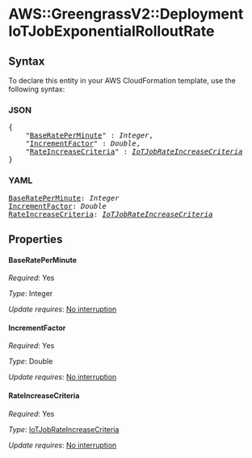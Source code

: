 # AWS::GreengrassV2::Deployment IoTJobExponentialRolloutRate

## Syntax

To declare this entity in your AWS CloudFormation template, use the following syntax:

### JSON

<pre>
{
    "<a href="#baserateperminute" title="BaseRatePerMinute">BaseRatePerMinute</a>" : <i>Integer</i>,
    "<a href="#incrementfactor" title="IncrementFactor">IncrementFactor</a>" : <i>Double</i>,
    "<a href="#rateincreasecriteria" title="RateIncreaseCriteria">RateIncreaseCriteria</a>" : <i><a href="iotjobrateincreasecriteria.md">IoTJobRateIncreaseCriteria</a></i>
}
</pre>

### YAML

<pre>
<a href="#baserateperminute" title="BaseRatePerMinute">BaseRatePerMinute</a>: <i>Integer</i>
<a href="#incrementfactor" title="IncrementFactor">IncrementFactor</a>: <i>Double</i>
<a href="#rateincreasecriteria" title="RateIncreaseCriteria">RateIncreaseCriteria</a>: <i><a href="iotjobrateincreasecriteria.md">IoTJobRateIncreaseCriteria</a></i>
</pre>

## Properties

#### BaseRatePerMinute

_Required_: Yes

_Type_: Integer

_Update requires_: [No interruption](https://docs.aws.amazon.com/AWSCloudFormation/latest/UserGuide/using-cfn-updating-stacks-update-behaviors.html#update-no-interrupt)

#### IncrementFactor

_Required_: Yes

_Type_: Double

_Update requires_: [No interruption](https://docs.aws.amazon.com/AWSCloudFormation/latest/UserGuide/using-cfn-updating-stacks-update-behaviors.html#update-no-interrupt)

#### RateIncreaseCriteria

_Required_: Yes

_Type_: <a href="iotjobrateincreasecriteria.md">IoTJobRateIncreaseCriteria</a>

_Update requires_: [No interruption](https://docs.aws.amazon.com/AWSCloudFormation/latest/UserGuide/using-cfn-updating-stacks-update-behaviors.html#update-no-interrupt)
